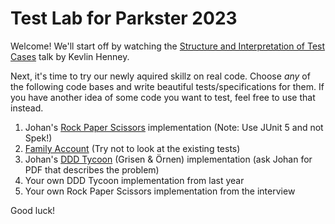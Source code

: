 # Test Lab for Parkster 2023

Welcome! We'll start off by watching the [Structure and Interpretation of Test Cases](https://www.youtube.com/watch?v=tWn8RA_DEic) talk by Kevlin Henney.

Next, it's time to try our newly aquired skillz on real code. Choose _any_ of the following code bases and write beautiful tests/specifications for them. If you have another idea of some code you want to test, feel free to use that instead.

1. Johan's [Rock Paper Scissors](https://github.com/johanhaleby/spek2-lab) implementation (Note: Use JUnit 5 and not Spek!)
2. [Family Account](https://github.com/parkster-dev/core/blob/master/backend/web/core/src/main/java/se/parkster/bc/familyaccount/domain/FamilyAccount.java) (Try not to look at the existing tests)
3. Johan's [DDD Tycoon](https://github.com/johanhaleby/ddd-tycoon) (Grisen & Örnen) implementation (ask Johan for PDF that describes the problem)
4. Your own DDD Tycoon implementation from last year
5. Your own Rock Paper Scissors implementation from the interview

Good luck!
